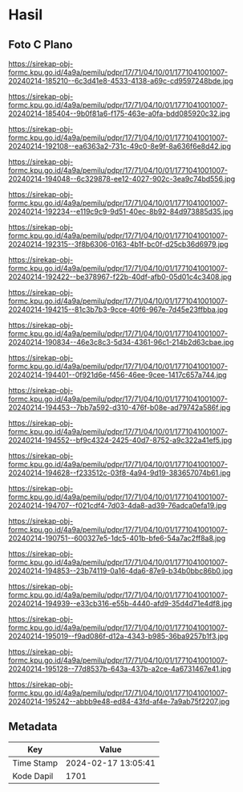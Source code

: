 # Hasil

## Foto C Plano

https://sirekap-obj-formc.kpu.go.id/4a9a/pemilu/pdpr/17/71/04/10/01/1771041001007-20240214-185210--6c3d41e8-4533-4138-a69c-cd9597248bde.jpg

https://sirekap-obj-formc.kpu.go.id/4a9a/pemilu/pdpr/17/71/04/10/01/1771041001007-20240214-185404--9b0f81a6-f175-463e-a0fa-bdd085920c32.jpg

https://sirekap-obj-formc.kpu.go.id/4a9a/pemilu/pdpr/17/71/04/10/01/1771041001007-20240214-192108--ea6363a2-731c-49c0-8e9f-8a636f6e8d42.jpg

https://sirekap-obj-formc.kpu.go.id/4a9a/pemilu/pdpr/17/71/04/10/01/1771041001007-20240214-194048--6c329878-ee12-4027-902c-3ea9c74bd556.jpg

https://sirekap-obj-formc.kpu.go.id/4a9a/pemilu/pdpr/17/71/04/10/01/1771041001007-20240214-192234--e119c9c9-9d51-40ec-8b92-84d973885d35.jpg

https://sirekap-obj-formc.kpu.go.id/4a9a/pemilu/pdpr/17/71/04/10/01/1771041001007-20240214-192315--3f8b6306-0163-4b1f-bc0f-d25cb36d6979.jpg

https://sirekap-obj-formc.kpu.go.id/4a9a/pemilu/pdpr/17/71/04/10/01/1771041001007-20240214-192422--be378967-f22b-40df-afb0-05d01c4c3408.jpg

https://sirekap-obj-formc.kpu.go.id/4a9a/pemilu/pdpr/17/71/04/10/01/1771041001007-20240214-194215--81c3b7b3-9cce-40f6-967e-7d45e23ffbba.jpg

https://sirekap-obj-formc.kpu.go.id/4a9a/pemilu/pdpr/17/71/04/10/01/1771041001007-20240214-190834--46e3c8c3-5d34-4361-96c1-214b2d63cbae.jpg

https://sirekap-obj-formc.kpu.go.id/4a9a/pemilu/pdpr/17/71/04/10/01/1771041001007-20240214-194401--0f921d6e-f456-46ee-9cee-1417c657a744.jpg

https://sirekap-obj-formc.kpu.go.id/4a9a/pemilu/pdpr/17/71/04/10/01/1771041001007-20240214-194453--7bb7a592-d310-476f-b08e-ad79742a586f.jpg

https://sirekap-obj-formc.kpu.go.id/4a9a/pemilu/pdpr/17/71/04/10/01/1771041001007-20240214-194552--bf9c4324-2425-40d7-8752-a9c322a41ef5.jpg

https://sirekap-obj-formc.kpu.go.id/4a9a/pemilu/pdpr/17/71/04/10/01/1771041001007-20240214-194628--f233512c-03f8-4a94-9d19-383657074b61.jpg

https://sirekap-obj-formc.kpu.go.id/4a9a/pemilu/pdpr/17/71/04/10/01/1771041001007-20240214-194707--f021cdf4-7d03-4da8-ad39-76adca0efa19.jpg

https://sirekap-obj-formc.kpu.go.id/4a9a/pemilu/pdpr/17/71/04/10/01/1771041001007-20240214-190751--600327e5-1dc5-401b-bfe6-54a7ac2ff8a8.jpg

https://sirekap-obj-formc.kpu.go.id/4a9a/pemilu/pdpr/17/71/04/10/01/1771041001007-20240214-194853--23b74119-0a16-4da6-87e9-b34b0bbc86b0.jpg

https://sirekap-obj-formc.kpu.go.id/4a9a/pemilu/pdpr/17/71/04/10/01/1771041001007-20240214-194939--e33cb316-e55b-4440-afd9-35d4d71e4df8.jpg

https://sirekap-obj-formc.kpu.go.id/4a9a/pemilu/pdpr/17/71/04/10/01/1771041001007-20240214-195019--f9ad086f-d12a-4343-b985-36ba9257b1f3.jpg

https://sirekap-obj-formc.kpu.go.id/4a9a/pemilu/pdpr/17/71/04/10/01/1771041001007-20240214-195128--77d8537b-643a-437b-a2ce-4a6731467e41.jpg

https://sirekap-obj-formc.kpu.go.id/4a9a/pemilu/pdpr/17/71/04/10/01/1771041001007-20240214-195242--abbb9e48-ed84-43fd-af4e-7a9ab75f2207.jpg


## Metadata

| Key        | Value               |
| ---------- | ------------------- |
| Time Stamp | 2024-02-17 13:05:41 |
| Kode Dapil | 1701                |



